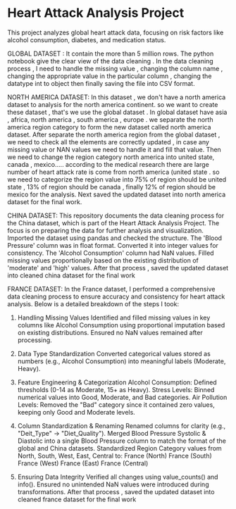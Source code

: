 # Heart Attack Analysis Project  
This project analyzes global heart attack data, focusing on risk factors like alcohol consumption, diabetes, and medication status.  

GLOBAL DATASET :
It contain the more than 5 million rows.
The python notebook give the clear view of the data cleaning .
In the data cleaning process , I need to handle the missing value , changing the column name , changing the appropriate value in the particular column , changing the datatype int to object 
then finally saving the file into CSV format.


NORTH AMERICA DATASET:
In this dataset , we don't have a north america dataset to analysis for the north america continent.
so we want to create these dataset , that's we use the global dataset .
In global dataset have asia , africa, north america , south america , europe . we separate the north america region category to form the new dataset called north america dataset.
After separate the north america region from the global dataset , we need to check all the elements are correctly updated , in case any missing value or NAN values we need to handle it and fill that value.
Then we need to change the region category north america into united state, canada , mexico..... according to the medical research there are large number of heart attack rate is come from north america (united state . so we need to categorize the region value into 75% of region should be united state , 13% of region should be canada , finally 12% of region should be mexico for the analysis.
Next saved the updated dataset into north america dataset for the final work.


CHINA DATASET:
This repository documents the data cleaning process for the China dataset, which is part of the Heart Attack Analysis Project.
The focus is on preparing the data for further analysis and visualization.
Imported the dataset using pandas and checked the structure.
The 'Blood Pressure' column was in float format.
Converted it into integer values for consistency.
The 'Alcohol Consumption' column had NaN values.
Filled missing values proportionally based on the existing distribution of 'moderate' and 'high' values.
After that process , saved the updated dataset into cleaned china dataset for the final work


FRANCE DATASET:
In the France dataset, I performed a comprehensive data cleaning process to ensure accuracy and consistency for heart attack analysis. Below is a detailed breakdown of the steps I took:

1. Handling Missing Values
Identified and filled missing values in key columns like Alcohol Consumption using proportional imputation based on existing distributions.
Ensured no NaN values remained after processing.

2. Data Type Standardization
Converted categorical values stored as numbers (e.g., Alcohol Consumption) into meaningful labels (Moderate, Heavy).
  
3. Feature Engineering & Categorization
Alcohol Consumption: Defined thresholds (0-14 as Moderate, 15+ as Heavy).
Stress Levels: Binned numerical values into Good, Moderate, and Bad categories.
Air Pollution Levels: Removed the "Bad" category since it contained zero values, keeping only Good and Moderate levels.

4. Column Standardization & Renaming
Renamed columns for clarity (e.g., "Deit_Type" → "Diet_Quality").
Merged Blood Pressure Systolic & Diastolic into a single Blood Pressure column to match the format of the global and China datasets.
Standardized Region Category values from North, South, West, East, Central to:
France (North)
France (South)
France (West)
France (East)
France (Central)

5. Ensuring Data Integrity
Verified all changes using value_counts() and info().
Ensured no unintended NaN values were introduced during transformations.
After that process , saved the updated dataset into cleaned france dataset for the final work

